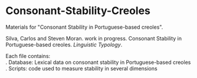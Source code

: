 # Consonant-Stability-Creoles

Materials for "Consonant Stability in Portuguese-based creoles".


Silva, Carlos and Steven Moran. work in progress. Consonant Stability in Portuguese-based creoles. *Linguistic Typology*. 

Each file contains:\
. Database: Lexical data on consonant stability in Portuguese-based creoles\
. Scripts: code used to measure stability in several dimensions
